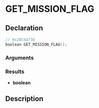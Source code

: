 # GET_MISSION_FLAG

## Declaration
```cpp
// 0x2BC64736
boolean GET_MISSION_FLAG();
```

### Arguments

### Results
- **boolean**

## Description
